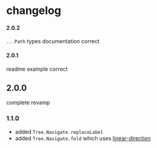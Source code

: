 # changelog

#### 2.0.2

`...Path` types documentation correct

#### 2.0.1

readme example correct

## 2.0.0

complete revamp

### 1.1.0

- added `Tree.Navigate.replaceLabel`
- added `Tree.Navigate.fold` which uses [linear-direction](https://dark.elm.dmy.fr/packages/lue-bird/elm-linear-direction/latest/)
